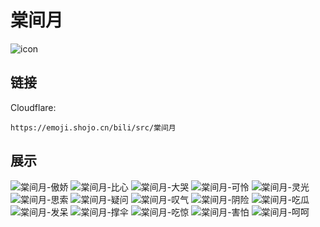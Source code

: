 # 棠间月
![icon](https://emoji.shojo.cn/bili/src/棠间月/icon.png)
## 链接
Cloudflare:
```
https://emoji.shojo.cn/bili/src/棠间月
```
## 展示
![棠间月-傲娇](https://emoji.shojo.cn/bili/src/棠间月/棠间月-傲娇.png)
![棠间月-比心](https://emoji.shojo.cn/bili/src/棠间月/棠间月-比心.png)
![棠间月-大哭](https://emoji.shojo.cn/bili/src/棠间月/棠间月-大哭.png)
![棠间月-可怜](https://emoji.shojo.cn/bili/src/棠间月/棠间月-可怜.png)
![棠间月-灵光](https://emoji.shojo.cn/bili/src/棠间月/棠间月-灵光.png)
![棠间月-思索](https://emoji.shojo.cn/bili/src/棠间月/棠间月-思索.png)
![棠间月-疑问](https://emoji.shojo.cn/bili/src/棠间月/棠间月-疑问.png)
![棠间月-叹气](https://emoji.shojo.cn/bili/src/棠间月/棠间月-叹气.png)
![棠间月-阴险](https://emoji.shojo.cn/bili/src/棠间月/棠间月-阴险.png)
![棠间月-吃瓜](https://emoji.shojo.cn/bili/src/棠间月/棠间月-吃瓜.png)
![棠间月-发呆](https://emoji.shojo.cn/bili/src/棠间月/棠间月-发呆.png)
![棠间月-撑伞](https://emoji.shojo.cn/bili/src/棠间月/棠间月-撑伞.png)
![棠间月-吃惊](https://emoji.shojo.cn/bili/src/棠间月/棠间月-吃惊.png)
![棠间月-害怕](https://emoji.shojo.cn/bili/src/棠间月/棠间月-害怕.png)
![棠间月-呵呵](https://emoji.shojo.cn/bili/src/棠间月/棠间月-呵呵.png)
